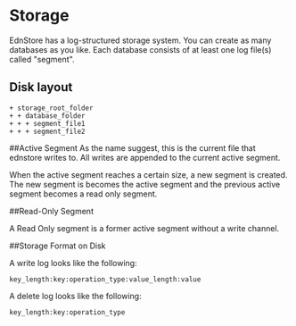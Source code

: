 # Storage

EdnStore has a log-structured storage system. You can create as many databases as you like. Each database consists of at least one log file(s) called "segment".

## Disk layout
    + storage_root_folder
    + + database_folder
    + + + segment_file1
    + + + segment_file2

##Active Segment
  As the name suggest, this is the current file that ednstore writes to. All writes are appended to the current active segment.

  When the active segment reaches a certain size, a new segment is created. The new segment is becomes the active segment and the previous active segment becomes a read only segment.

##Read-Only Segment

  A Read Only segment is a former active segment without a write channel. 


##Storage Format on Disk


A write log looks like the following:

    key_length:key:operation_type:value_length:value

A delete log looks like the following:

    key_length:key:operation_type